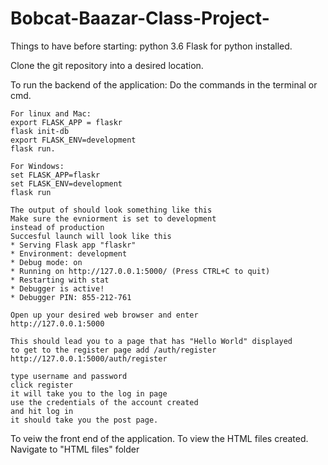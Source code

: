 # Bobcat-Baazar-Class-Project-
Things to have before starting:
python 3.6 
Flask for python installed. 

Clone the git repository into a desired location.

To run the backend of the application:
Do the commands in the terminal or cmd.
	
	For linux and Mac:
	export FLASK_APP = flaskr
	flask init-db
	export FLASK_ENV=development
	flask run.

	For Windows:
	set FLASK_APP=flaskr
	set FLASK_ENV=development 
	flask run 

	The output of should look something like this
	Make sure the evniorment is set to development 
	instead of production
	Succesful launch will look like this
	* Serving Flask app "flaskr"
	* Environment: development
	* Debug mode: on
	* Running on http://127.0.0.1:5000/ (Press CTRL+C to quit)
	* Restarting with stat
	* Debugger is active!
	* Debugger PIN: 855-212-761

	Open up your desired web browser and enter
	http://127.0.0.1:5000

	This should lead you to a page that has "Hello World" displayed
	to get to the register page add /auth/register
	http://127.0.0.1:5000/auth/register

	type username and password
	click register
	it will take you to the log in page
	use the credentials of the account created
	and hit log in
	it should take you the post page.

To veiw the front end of the application.
To view the HTML files created. Navigate to "HTML files" folder





	

	